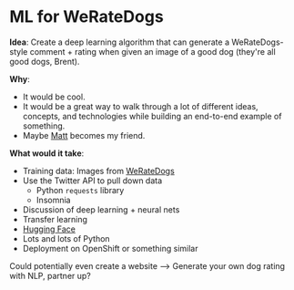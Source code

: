 # ML for WeRateDogs
**Idea**: Create a deep learning algorithm that can generate a WeRateDogs-style comment + rating when given an image of a good dog (they're all good dogs, Brent).

**Why**:
 - It would be cool.
 - It would be a great way to walk through a lot of different ideas, concepts, and technologies while building an end-to-end example of something.
 - Maybe [Matt](https://twitter.com/dogfather) becomes my friend.

**What would it take**: 
 - Training data: Images from
   [WeRateDogs](https://twitter.com/dog_rates)
-  Use the Twitter API to pull down data
	- Python `requests` library
	- Insomnia
- Discussion of deep learning + neural nets
- Transfer learning
- [Hugging Face](https://huggingface.co)
- Lots and lots of Python
- Deployment on OpenShift or something similar

Could potentially even create a website --> Generate your own dog rating with NLP, partner up?
<!--stackedit_data:
eyJoaXN0b3J5IjpbLTEzNTEwNDY0NjNdfQ==
-->